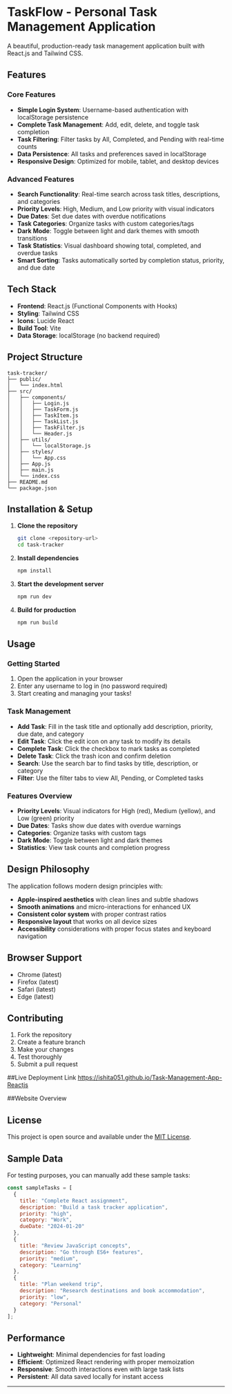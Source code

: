 # TaskFlow - Personal Task Management Application

A beautiful, production-ready task management application built with React.js and Tailwind CSS.

## Features

### Core Features
- **Simple Login System**: Username-based authentication with localStorage persistence
- **Complete Task Management**: Add, edit, delete, and toggle task completion
- **Task Filtering**: Filter tasks by All, Completed, and Pending with real-time counts
- **Data Persistence**: All tasks and preferences saved in localStorage
- **Responsive Design**: Optimized for mobile, tablet, and desktop devices

### Advanced Features
- **Search Functionality**: Real-time search across task titles, descriptions, and categories
- **Priority Levels**: High, Medium, and Low priority with visual indicators
- **Due Dates**: Set due dates with overdue notifications
- **Task Categories**: Organize tasks with custom categories/tags
- **Dark Mode**: Toggle between light and dark themes with smooth transitions
- **Task Statistics**: Visual dashboard showing total, completed, and overdue tasks
- **Smart Sorting**: Tasks automatically sorted by completion status, priority, and due date

## Tech Stack

- **Frontend**: React.js (Functional Components with Hooks)
- **Styling**: Tailwind CSS
- **Icons**: Lucide React
- **Build Tool**: Vite
- **Data Storage**: localStorage (no backend required)

## Project Structure

```
task-tracker/
├── public/
│   └── index.html
├── src/
│   ├── components/
│   │   ├── Login.js
│   │   ├── TaskForm.js
│   │   ├── TaskItem.js
│   │   ├── TaskList.js
│   │   ├── TaskFilter.js
│   │   └── Header.js
│   ├── utils/
│   │   └── localStorage.js
│   ├── styles/
│   │   └── App.css
│   ├── App.js
│   ├── main.js
│   └── index.css
├── README.md
└── package.json
```

## Installation & Setup

1. **Clone the repository**
   ```bash
   git clone <repository-url>
   cd task-tracker
   ```

2. **Install dependencies**
   ```bash
   npm install
   ```

3. **Start the development server**
   ```bash
   npm run dev
   ```

4. **Build for production**
   ```bash
   npm run build
   ```

## Usage

### Getting Started
1. Open the application in your browser
2. Enter any username to log in (no password required)
3. Start creating and managing your tasks!

### Task Management
- **Add Task**: Fill in the task title and optionally add description, priority, due date, and category
- **Edit Task**: Click the edit icon on any task to modify its details
- **Complete Task**: Click the checkbox to mark tasks as completed
- **Delete Task**: Click the trash icon and confirm deletion
- **Search**: Use the search bar to find tasks by title, description, or category
- **Filter**: Use the filter tabs to view All, Pending, or Completed tasks

### Features Overview
- **Priority Levels**: Visual indicators for High (red), Medium (yellow), and Low (green) priority
- **Due Dates**: Tasks show due dates with overdue warnings
- **Categories**: Organize tasks with custom tags
- **Dark Mode**: Toggle between light and dark themes
- **Statistics**: View task counts and completion progress

## Design Philosophy

The application follows modern design principles with:
- **Apple-inspired aesthetics** with clean lines and subtle shadows
- **Smooth animations** and micro-interactions for enhanced UX
- **Consistent color system** with proper contrast ratios
- **Responsive layout** that works on all device sizes
- **Accessibility** considerations with proper focus states and keyboard navigation

## Browser Support

- Chrome (latest)
- Firefox (latest)
- Safari (latest)
- Edge (latest)

## Contributing

1. Fork the repository
2. Create a feature branch
3. Make your changes
4. Test thoroughly
5. Submit a pull request

##Live Deployment Link
https://ishita051.github.io/Task-Management-App-Reactjs

##Website Overview


## License

This project is open source and available under the [MIT License](LICENSE).

## Sample Data

For testing purposes, you can manually add these sample tasks:

```javascript
const sampleTasks = [
  {
    title: "Complete React assignment",
    description: "Build a task tracker application",
    priority: "high",
    category: "Work",
    dueDate: "2024-01-20"
  },
  {
    title: "Review JavaScript concepts",
    description: "Go through ES6+ features",
    priority: "medium",
    category: "Learning"
  },
  {
    title: "Plan weekend trip",
    description: "Research destinations and book accommodation",
    priority: "low",
    category: "Personal"
  }
];
```

## Performance

- **Lightweight**: Minimal dependencies for fast loading
- **Efficient**: Optimized React rendering with proper memoization
- **Responsive**: Smooth interactions even with large task lists
- **Persistent**: All data saved locally for instant access

---
